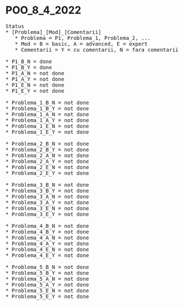 # POO_8_4_2022
<pre>
Status 
* [Problema]_[Mod]_[Comentarii] 
   * Problema = P1, Problema_1, Problema_2, ...
   * Mod = B = basic, A = advanced, E = expert
   * Comentarii = Y = cu comentarii, N = fara comentarii
  
* P1_B_N = done
* P1_B_Y = done
* P1_A_N = not done
* P1_A_Y = not done
* P1_E_N = not done
* P1_E_Y = not done
  
* Problema_1_B_N = not done
* Problema_1_B_Y = not done
* Problema_1_A_N = not done
* Problema_1_A_Y = not done
* Problema_1_E_N = not done
* Problema_1_E_Y = not done
  
* Problema_2_B_N = not done
* Problema_2_B_Y = not done
* Problema_2_A_N = not done
* Problema_2_A_Y = not done
* Problema_2_E_N = not done
* Problema_2_E_Y = not done
  
* Problema_3_B_N = not done
* Problema_3_B_Y = not done
* Problema_3_A_N = not done
* Problema_3_A_Y = not done
* Problema_3_E_N = not done
* Problema_3_E_Y = not done
  
* Problema_4_B_N = not done
* Problema_4_B_Y = not done
* Problema_4_A_N = not done
* Problema_4_A_Y = not done
* Problema_4_E_N = not done
* Problema_4_E_Y = not done
  
* Problema_5_B_N = not done
* Problema_5_B_Y = not done
* Problema_5_A_N = not done
* Problema_5_A_Y = not done
* Problema_5_E_N = not done
* Problema_5_E_Y = not done
  
</pre>
